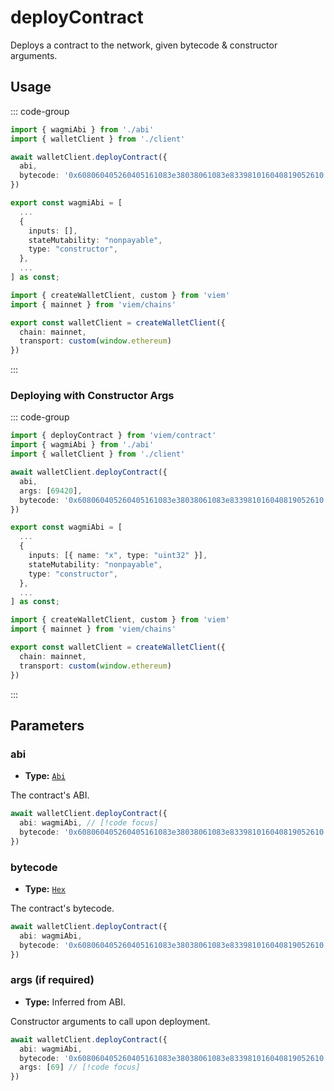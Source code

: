 # deployContract

Deploys a contract to the network, given bytecode & constructor arguments.

## Usage

::: code-group

```ts [example.ts]
import { wagmiAbi } from './abi'
import { walletClient } from './client'

await walletClient.deployContract({
  abi,
  bytecode: '0x608060405260405161083e38038061083e833981016040819052610...',
})
```

```ts [abi.ts]
export const wagmiAbi = [
  ...
  {
    inputs: [],
    stateMutability: "nonpayable",
    type: "constructor",
  },
  ...
] as const;
```

```ts [client.ts]
import { createWalletClient, custom } from 'viem'
import { mainnet } from 'viem/chains'

export const walletClient = createWalletClient({
  chain: mainnet,
  transport: custom(window.ethereum)
})
```

:::

### Deploying with Constructor Args

::: code-group

```ts {7} [example.ts]
import { deployContract } from 'viem/contract'
import { wagmiAbi } from './abi'
import { walletClient } from './client'

await walletClient.deployContract({
  abi,
  args: [69420],
  bytecode: '0x608060405260405161083e38038061083e833981016040819052610...',
})
```

```ts {4} [abi.ts]
export const wagmiAbi = [
  ...
  {
    inputs: [{ name: "x", type: "uint32" }],
    stateMutability: "nonpayable",
    type: "constructor",
  },
  ...
] as const;
```

```ts [client.ts]
import { createWalletClient, custom } from 'viem'
import { mainnet } from 'viem/chains'

export const walletClient = createWalletClient({
  chain: mainnet,
  transport: custom(window.ethereum)
})
```

:::

## Parameters

### abi

- **Type:** [`Abi`](/docs/glossary/types#TODO)

The contract's ABI.

```ts
await walletClient.deployContract({
  abi: wagmiAbi, // [!code focus]
  bytecode: '0x608060405260405161083e38038061083e833981016040819052610...',
})
```

### bytecode

- **Type:** [`Hex`](/docs/glossary/types#TODO)

The contract's bytecode.

```ts
await walletClient.deployContract({
  abi: wagmiAbi,
  bytecode: '0x608060405260405161083e38038061083e833981016040819052610...', // [!code focus]
})
```

### args (if required)

- **Type:** Inferred from ABI.

Constructor arguments to call upon deployment.

```ts
await walletClient.deployContract({
  abi: wagmiAbi,
  bytecode: '0x608060405260405161083e38038061083e833981016040819052610...',
  args: [69] // [!code focus]
})
```
